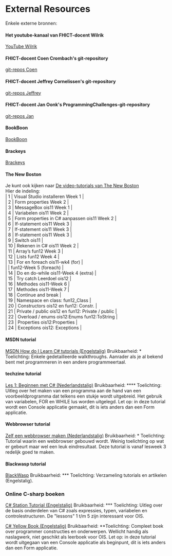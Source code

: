 # External Resources

Enkele externe bronnen:

#### Het youtube-kanaal van FHICT-docent Wilrik
[YouTube Wilrik](https://www.youtube.com/watch?v=IuStUzWuPrw)
#### FHICT-docent Coen Crombach's git-repository
[git-repos Coen](https://git.fhict.nl/I889241/HandigeProgrammeerVoorbeelden.git)
#### FHICT-docent Jeffrey Cornelissen's git-repository
[git-repos Jeffrey](https://git.fhict.nl/I874941/OIS11)
#### FHICT-docent Jan Oonk's ProgrammingChallenges-git-repository
[git-repos Jan](https://git.fhict.nl/I872272/ProgrammingChallenges.git)
#### BookBoon
[BookBoon](http://bookboon.com/en/object-oriented-programming-using-c-sharp-ebook)
#### Brackeys
[Brackeys](https://www.youtube.com/watch?v=pSiIHe2uZ2w&list=PLPV2KyIb3jR6ZkG8gZwJYSjnXxmfPAl51)
#### The New Boston
Je kunt ook kijken naar
[De video-tutorials van The New Boston](https://www.youtube.com/playlist?list=PL0EE421AE8BCEBA4A)  
Hier de indeling:  
| 1 | Visual Studio installeren Week 1 |  
| 2 | Form properties Week 2 |  
| 3 | MessageBox	ois11 Week 1 |  
| 4 | Variabelen  ois11	Week 2 |  
| 5 | Form properties in C# aanpassen  ois11	Week 2 |  
| 6 | If-statement  ois11	Week 3 |  
| 7 | If-statement  ois11	Week 3 |  
| 8 | If-statement  ois11	Week 3 |  
| 9 | Switch ois11 |  
| 10 | Rekenen in C# ois11	Week 2 |  
| 11 | Array’s fun12	Week 3 |  
| 12 | Lists fun12	Week 4 |  
| 13 | For en foreach ois11-wk4  (for) |  
|  | fun12-Week 5 (foreach) |  
| 14 | Do en do-while ois11-Week 4 (extra) |  
| 15 | Try catch Leerdoel ois12 |  
| 16 | Methodes ois11-Week 6 |  
| 17 | Methodes ois11-Week 7 |  
| 18 | Continue and break |  
| 19 | Namespace en class: fun12_Class |  
| 20 | Constructors ois12 en fun12: Constr. |  
| 21 | Private / public ois12 en fun12: Private / public |  
| 22 | Overload / enums ois12:Enums fun12:ToString |  
| 23 | Properties ois12:Properties |  
| 24 | Exceptions ois12: Exceptions |  


#### MSDN tutorial
[MSDN How do I Learn C# tutorials (Engelstalig)](https://docs.microsoft.com/nl-nl/dotnet/csharp/)
Bruikbaarheid:	*
Toelichting: 	Enkele gedetailleerde walkthroughs. Aanrader als je al bekend bent met programmeren in een andere programmeertaal.
#### techzine tutorial
[Les 1: Beginnen met C# (Nederlandstalig)](https://www.techzine.nl/howtos/devops/28665/c-les-1-beginnen-met-c/3/)
Bruikbaarheid:	****
Toelichting: 	Uitleg over het maken van een programma aan de hand van een voorbeeldprogramma dat telkens een stukje wordt uitgebreid. Het gebruik van variabelen, FOR en WHILE lus worden uitgelegd. Let op: in deze tutorial wordt een Console applicatie gemaakt, dit is iets anders dan een Form applicatie.
#### Webbrowser tutorial
[Zelf een webbrowser maken (Nederlandstalig)](http://www.sitemasters.be/tutorials/17/1/564/CSharp.NET/CSharp_Zelf_een_WebBrowser_maken)
Bruikbaarheid:	*
Toelichting: 	Tutorial waarin een webbrowser gebouwd wordt. Weinig toelichting op wat er gebeurt maar wel een leuk eindresultaat. Deze tutorial is vanaf lesweek 3 redelijk goed te maken.
#### Blackwasp tutorial
[BlackWasp](http://www.blackwasp.co.uk/)
Bruikbaarheid:	***
Toelichting: 	Verzameling tutorials en artikelen (Engelstalig).

### Online C-sharp boeken

[C# Station Tutorial (Engelstalig)](http://csharp-station.com/)
Bruikbaarheid:	***
Toelichting: 	Uitleg over de basis onderdelen van C# zoals expressies, typen, variabelen en controlestructuren. De &quot;lessons&quot; 1 t/m 5 zijn interessant voor OIS.

[C# Yellow Book (Engelstalig)](https://www.robmiles.com/s/CSharp-Book-2019-Refresh.pdf)
Bruikbaarheid:	**Toelichting: 	Compleet boek over programmer constructies en onderwerpen. Wellicht handig als naslagwerk, niet geschikt als leerboek voor OIS. Let op: in deze tutorial wordt uitgegaan van een Console applicatie als beginpunt, dit is iets anders dan een Form applicatie.
